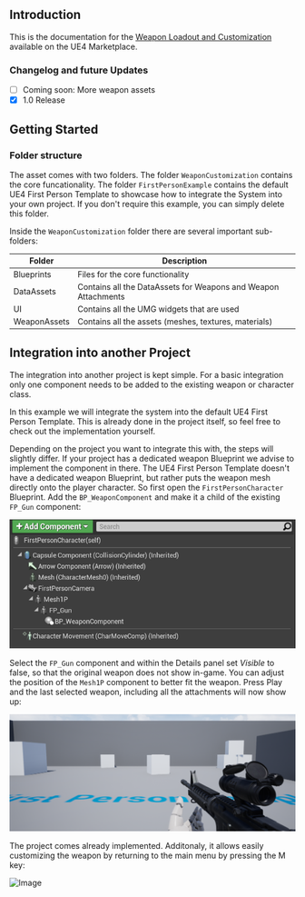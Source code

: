 ## Introduction

This is the documentation for the [Weapon Loadout and Customization](https://www.unrealengine.com/marketplace/en-US/profile/CB+Productions?count=20&sortBy=effectiveDate&sortDir=DESC&start=0) available on the UE4 Marketplace.

### Changelog and future Updates

- [ ] Coming soon: More weapon assets
- [x] 1.0 Release

## Getting Started

### Folder structure

The asset comes with two folders. The folder `WeaponCustomization` contains the core funcationality. The folder `FirstPersonExample` contains the default UE4 First Person Template to showcase how to integrate the System into your own project. If you don't require this example, you can simply delete this folder.

Inside the `WeaponCustomization` folder there are several important sub-folders:

| Folder | Description |
| --- | --- |
| Blueprints | Files for the core functionality |
| DataAssets | Contains all the DataAssets for Weapons and Weapon Attachments |
| UI | Contains all the UMG widgets that are used |
| WeaponAssets | Contains all the assets (meshes, textures, materials) | 

## Integration into another Project

The integration into another project is kept simple. For a basic integration only one component needs to be added to the existing weapon or character class.

In this example we will integrate the system into the default UE4 First Person Template. This is already done in the project itself, so feel free to check out the implementation yourself.

Depending on the project you want to integrate this with, the steps will slightly differ. If your project has a dedicated weapon Blueprint we advise to implement the component in there. The UE4 First Person Template doesn't have a dedicated weapon Blueprint, but rather puts the weapon mesh directly onto the player character. So first open the `FirstPersonCharacter` Blueprint. Add the `BP_WeaponComponent` and make it a child of the existing `FP_Gun` component:

![Image](img/component.png)

Select the `FP_Gun` component and within the Details panel set *Visible* to false, so that the original weapon does not show in-game. You can adjust the position of the `Mesh1P` component to better fit the weapon. Press Play and the last selected weapon, including all the attachments will now show up:

![Image](img/fp_example.png)

The project comes already implemented. Additonaly, it allows easily customizing the weapon by returning to the main menu by pressing the M key:

![Image](img/showcase.gif)